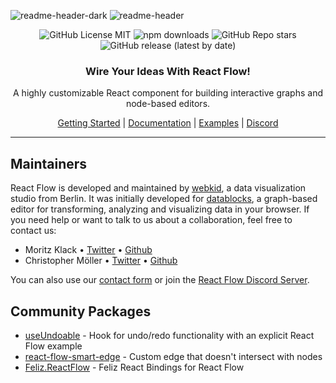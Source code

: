 ![readme-header-dark](https://user-images.githubusercontent.com/3797215/156258604-73ab192f-e13c-4caf-aabb-e46f5d6b26af.svg#gh-dark-mode-only)
![readme-header](https://user-images.githubusercontent.com/3797215/156259138-fb9f59f8-52f2-474a-b78c-6570867e4ead.svg#gh-light-mode-only)

<div align="center">

  ![GitHub License MIT](https://img.shields.io/github/license/wbkd/react-flow?color=%23FF0072)
  ![npm downloads](https://img.shields.io/npm/dt/react-flow-renderer?color=%23FF0072&label=downloads)
  ![GitHub Repo stars](https://img.shields.io/github/stars/wbkd/react-flow?color=%23FF0072)
  ![GitHub release (latest by date)](https://img.shields.io/github/v/release/wbkd/react-flow?color=%23FF0072)

### Wire Your Ideas With React Flow!  
A highly customizable React component for building interactive graphs and node-based editors.

[Getting Started](https://reactflow.dev/docs/getting-started/installation) | [Documentation](https://reactflow.dev/docs/api/react-flow-props) | [Examples](https://reactflow.dev/docs/examples/overview) | [Discord](https://discord.gg/Bqt6xrs)
</div>

----

## Maintainers

React Flow is developed and maintained by [webkid](https://webkid.io), a data visualization studio from Berlin. It was initially developed for [datablocks](https://datablocks.pro), a graph-based editor for transforming, analyzing and visualizing data in your browser. If you need help or want to talk to us about a collaboration, feel free to contact us:

* Moritz Klack • [Twitter](https://twitter.com/moklick) • [Github](https://github.com/moklick)
* Christopher Möller • [Twitter](https://twitter.com/chrtze) • [Github](https://github.com/chrtze)

You can also use our [contact form](https://webkid.io/contact/) or join the [React Flow Discord Server](https://discord.gg/Bqt6xrs).

## Community Packages

* [useUndoable](https://github.com/Infinium8/useUndoable) - Hook for undo/redo functionality with an explicit React Flow example
* [react-flow-smart-edge](https://github.com/tisoap/react-flow-smart-edge) - Custom edge that doesn't intersect with nodes
* [Feliz.ReactFlow](https://github.com/tforkmann/Feliz.ReactFlow) - Feliz React Bindings for React Flow
